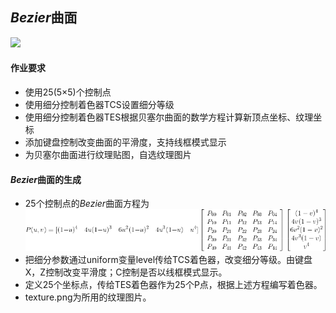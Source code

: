 ## *Bezier*曲面

![](http://pic.qianl.in/uploads/big/01ce4ec550f667ff31d5ba5bfcb80fc3.gif)

#### 作业要求

* 使用25(5×5)个控制点
* 使用细分控制着色器TCS设置细分等级
* 使用细分控制着色器TES根据贝塞尔曲面的数学方程计算新顶点坐标、纹理坐标
* 添加键盘控制改变曲面的平滑度，支持线框模式显示
* 为贝塞尔曲面进行纹理贴图，自选纹理图片

#### *Bezier*曲面的生成

* 25个控制点的*Bezier*曲面方程为![](bezier.gif)
* 把细分参数通过uniform变量level传给TCS着色器，改变细分等级。由键盘X，Z控制改变平滑度；C控制是否以线框模式显示。
* 定义25个坐标点，传给TES着色器作为25个P点，根据上述方程编写着色器。
* texture.png为所用的纹理图片。


